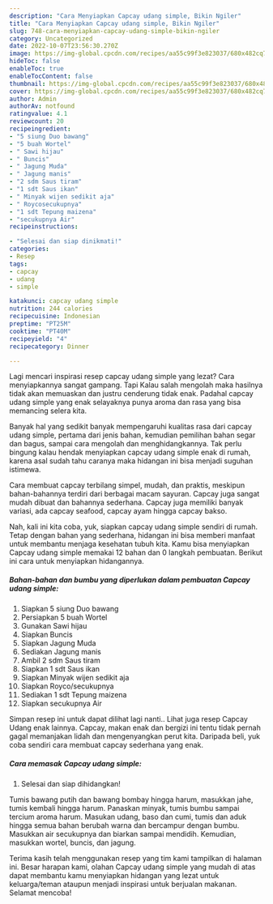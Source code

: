 ```yaml
---
description: "Cara Menyiapkan Capcay udang simple, Bikin Ngiler"
title: "Cara Menyiapkan Capcay udang simple, Bikin Ngiler"
slug: 748-cara-menyiapkan-capcay-udang-simple-bikin-ngiler
category: Uncategorized
date: 2022-10-07T23:56:30.270Z
image: https://img-global.cpcdn.com/recipes/aa55c99f3e823037/680x482cq70/capcay-udang-simple-foto-resep-utama.jpg
hideToc: false
enableToc: true
enableTocContent: false
thumbnail: https://img-global.cpcdn.com/recipes/aa55c99f3e823037/680x482cq70/capcay-udang-simple-foto-resep-utama.jpg
cover: https://img-global.cpcdn.com/recipes/aa55c99f3e823037/680x482cq70/capcay-udang-simple-foto-resep-utama.jpg
author: Admin
authorAv: notfound
ratingvalue: 4.1
reviewcount: 20
recipeingredient:
- "5 siung Duo bawang"
- "5 buah Wortel"
- " Sawi hijau"
- " Buncis"
- " Jagung Muda"
- " Jagung manis"
- "2 sdm Saus tiram"
- "1 sdt Saus ikan"
- " Minyak wijen sedikit aja"
- " Roycosecukupnya"
- "1 sdt Tepung maizena"
- "secukupnya Air"
recipeinstructions:

- "Selesai dan siap dinikmati!"
categories:
- Resep
tags:
- capcay
- udang
- simple

katakunci: capcay udang simple 
nutrition: 244 calories
recipecuisine: Indonesian
preptime: "PT25M"
cooktime: "PT40M"
recipeyield: "4"
recipecategory: Dinner

---
```



Lagi mencari inspirasi resep capcay udang simple yang lezat? Cara menyiapkannya sangat gampang. Tapi Kalau salah mengolah maka hasilnya tidak akan memuaskan dan justru cenderung tidak enak. Padahal capcay udang simple yang enak selayaknya punya aroma dan rasa yang bisa memancing selera kita.


Banyak hal yang sedikit banyak mempengaruhi kualitas rasa dari capcay udang simple, pertama dari jenis bahan, kemudian pemilihan bahan segar dan bagus, sampai cara mengolah dan menghidangkannya. Tak perlu bingung kalau hendak menyiapkan capcay udang simple enak di rumah, karena asal sudah tahu caranya maka hidangan ini bisa menjadi suguhan istimewa.

Cara membuat capcay terbilang simpel, mudah, dan praktis, meskipun bahan-bahannya terdiri dari berbagai macam sayuran. Capcay juga sangat mudah dibuat dan bahannya sederhana. Capcay juga memiliki banyak variasi, ada capcay seafood, capcay ayam hingga capcay bakso.


Nah, kali ini kita coba, yuk, siapkan capcay udang simple sendiri di rumah. Tetap dengan bahan yang sederhana, hidangan ini bisa memberi manfaat untuk membantu menjaga kesehatan tubuh kita. Kamu bisa menyiapkan Capcay udang simple memakai 12 bahan dan 0 langkah pembuatan. Berikut ini cara untuk menyiapkan hidangannya.

<!--inarticleads1-->

##### Bahan-bahan dan bumbu yang diperlukan dalam pembuatan Capcay udang simple:

1. Siapkan 5 siung Duo bawang
1. Persiapkan 5 buah Wortel
1. Gunakan  Sawi hijau
1. Siapkan  Buncis
1. Siapkan  Jagung Muda
1. Sediakan  Jagung manis
1. Ambil 2 sdm Saus tiram
1. Siapkan 1 sdt Saus ikan
1. Siapkan  Minyak wijen sedikit aja
1. Siapkan  Royco/secukupnya
1. Sediakan 1 sdt Tepung maizena
1. Siapkan secukupnya Air


Simpan resep ini untuk dapat dilihat lagi nanti.. Lihat juga resep Capcay Udang enak lainnya. Capcay, makan enak dan bergizi ini tentu tidak pernah gagal memanjakan lidah dan mengenyangkan perut kita. Daripada beli, yuk coba sendiri cara membuat capcay sederhana yang enak. 

<!--inarticleads2-->

##### Cara memasak Capcay udang simple:


1. Selesai dan siap dihidangkan!

Tumis bawang putih dan bawang bombay hingga harum, masukkan jahe, tumis kembali hingga harum. Panaskan minyak, tumis bumbu sampai tercium aroma harum. Masukan udang, baso dan cumi, tumis dan aduk hingga semua bahan berubah warna dan bercampur dengan bumbu. Masukkan air secukupnya dan biarkan sampai mendidih. Kemudian, masukkan wortel, buncis, dan jagung. 

Terima kasih telah menggunakan resep yang tim kami tampilkan di halaman ini. Besar harapan kami, olahan Capcay udang simple yang mudah di atas dapat membantu kamu menyiapkan hidangan yang lezat untuk keluarga/teman ataupun menjadi inspirasi untuk berjualan makanan. Selamat mencoba!
